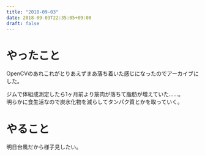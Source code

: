 ```yaml
---
title: "2018-09-03"
date: 2018-09-03T22:35:05+09:00
draft: false
---
```


# やったこと  
OpenCVのあれこれがとりあえずまあ落ち着いた感じになったのでアーカイブにした。  
  
ジムで体組成測定したら1ヶ月前より筋肉が落ちて脂肪が増えていた……。  
明らかに食生活なので炭水化物を減らしてタンパク質とかを取っていく。  
  
# やること  
明日台風だから様子見したい。  